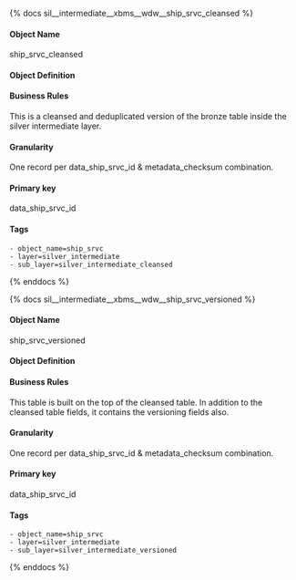 {% docs sil__intermediate__xbms__wdw__ship_srvc_cleansed %}

#### Object Name
ship_srvc_cleansed

#### Object Definition


#### Business Rules
This is a cleansed and deduplicated version of the bronze table inside the silver intermediate layer.

#### Granularity
One record per data_ship_srvc_id & metadata_checksum combination.

#### Primary key
data_ship_srvc_id

#### Tags
    - object_name=ship_srvc
    - layer=silver_intermediate
    - sub_layer=silver_intermediate_cleansed

{% enddocs %}

{% docs sil__intermediate__xbms__wdw__ship_srvc_versioned %}

#### Object Name
ship_srvc_versioned

#### Object Definition


#### Business Rules
This table is built on the top of the cleansed table. In addition to the cleansed table fields, it contains the versioning fields also.

#### Granularity
One record per data_ship_srvc_id & metadata_checksum combination.

#### Primary key
data_ship_srvc_id

#### Tags
    - object_name=ship_srvc
    - layer=silver_intermediate
    - sub_layer=silver_intermediate_versioned

{% enddocs %}